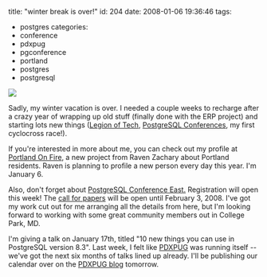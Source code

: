 title: "winter break is over!"
id: 204
date: 2008-01-06 19:36:46
tags: 
- postgres
categories: 
- conference
- pdxpug
- pgconference
- portland
- postgres
- postgresql

[![](http://farm3.static.flickr.com/2329/2116045113_20f6ae6e25.jpg)](http://farm3.static.flickr.com/2329/2116045113_20f6ae6e25.jpg)

Sadly, my winter vacation is over. I needed a couple weeks to recharge after a crazy year of wrapping up old stuff (finally done with the ERP project) and starting lots new things ([Legion of Tech](http://www.legionoftech.org), [PostgreSQL Conferences](http://www.postgresqlconference.org/2007/), my first cyclocross race!). 

If you're interested in more about me, you can check out my profile at [Portland On Fire](http://portlandonfire.com/selenadeckelmann), a new project from Raven Zachary about Portland residents. Raven is planning to profile a new person every day this year. I'm January 6\. 

Also, don't forget about [PostgreSQL Conference East.](http://www.postgresqlconference.org) Registration will open this week!  The [call for papers](http://www.postgresqlconference.org/talk_submission/) will be open until February 3, 2008\. I've got my work cut out for me arranging all the details from here, but I'm looking forward to working with some great community members out in College Park, MD. 

I'm giving a talk on January 17th, titled "10 new things you can use in PostgreSQL version 8.3". Last week, I felt like [PDXPUG](http://archives.postgresql.org/pdxpug/) was running itself -- we've got the next six months of talks lined up already. I'll be publishing our calendar over on the [PDXPUG blog](http://pugs.postgresql.org/pdx) tomorrow.
